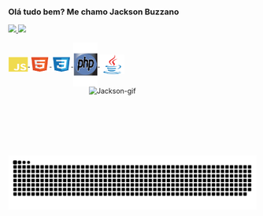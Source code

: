 ### Olá tudo bem? Me chamo Jackson Buzzano

 <div>
  <a href="https://github.com/jacksonbuzzano">
  <img height="185em" src="https://github-readme-stats.vercel.app/api?username=jacksonbuzzano&show_icons=true&theme=merko&include_all_commits=true&count_private=true"/>
  <img height="185em" src="https://github-readme-stats.vercel.app/api/top-langs/?username=jacksonbuzzano&layout=compact&langs_count=7&theme=merko"/>
</div>
<div style="display: inline_block"><br>
  <img align="center" alt="Jackson-Js" height="30" width="40" src="https://raw.githubusercontent.com/devicons/devicon/master/icons/javascript/javascript-plain.svg">
  <img align="center" alt="Jackson-HTML" height="30" width="40" src="https://raw.githubusercontent.com/devicons/devicon/master/icons/html5/html5-original.svg">
  <img align="center" alt="Jackson-CSS" height="30" width="40" src="https://raw.githubusercontent.com/devicons/devicon/master/icons/css3/css3-original.svg">
  <img align="center" alt="Jackson-PHP" height="90" width="50" src="https://raw.githubusercontent.com/devicons/devicon/master/icons/php/php-original.svg">
  <img align="center" alt="Jackson-Java" height="40" width="50" src="https://raw.githubusercontent.com/devicons/devicon/master/icons/java/java-original.svg">
  <img align="right" alt="Jackson-gif" height="140" width="340" src="https://thumbs.gfycat.com/HarmfulWindyDwarfrabbit-size_restricted.gif">
</div>
  
  ##
 
  ![Snake animation](https://github.com/jacksonbuzzano/jacksonbuzzano/blob/output/github-contribution-grid-snake.svg)
